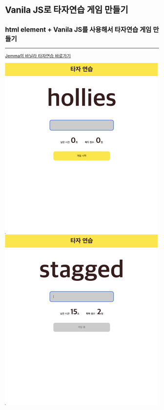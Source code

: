 # Vanila JS로 타자연습 게임 만들기
## html element + Vanila JS를 사용해서 타자연습 게임 만들기
---
[Jemma의 바닐라 타자연습 바로가기](https://deluxe-cobbler-ad6fc3.netlify.app/)

<img src="./img/begin.png" width="500px"/>
<img src="./img/gaming.png" width="500px"/>